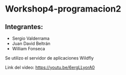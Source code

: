 # Workshop4-programacion2
## Integrantes:
- Sergio Valderrama
- Juan David Beltrán
- William Fonseca

Se utilizo el servidor de aplicaciones Wildfly

Link del video: https://youtu.be/6ergLLyorA0
